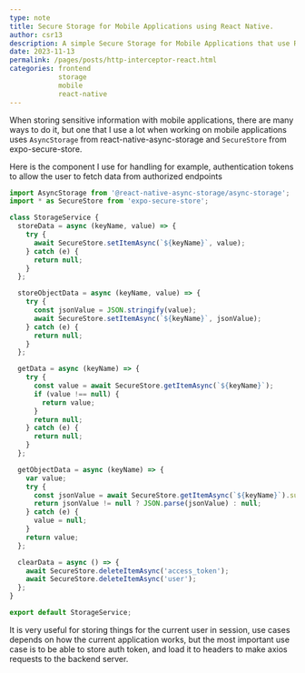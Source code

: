 ```yaml
---
type: note
title: Secure Storage for Mobile Applications using React Native.
author: csr13
description: A simple Secure Storage for Mobile Applications that use React Native.
date: 2023-11-13
permalink: /pages/posts/http-interceptor-react.html
categories: frontend
            storage
            mobile
            react-native
---
```


When storing sensitive information with mobile applications, there are many ways to
do it, but one that I use a lot when working on mobile applications uses
`AsyncStorage` from react-native-async-storage and `SecureStore` from
expo-secure-store.

Here is the component I use for handling for example, authentication tokens to allow the user to fetch data from authorized endpoints


```javascript
import AsyncStorage from '@react-native-async-storage/async-storage';
import * as SecureStore from 'expo-secure-store';

class StorageService {
  storeData = async (keyName, value) => {
    try {
      await SecureStore.setItemAsync(`${keyName}`, value);
    } catch (e) {
      return null;
    }
  };

  storeObjectData = async (keyName, value) => {
    try {
      const jsonValue = JSON.stringify(value);
      await SecureStore.setItemAsync(`${keyName}`, jsonValue);
    } catch (e) {
      return null;
    }
  };

  getData = async (keyName) => {
    try {
      const value = await SecureStore.getItemAsync(`${keyName}`);
      if (value !== null) {
        return value;
      }
      return null;
    } catch (e) {
      return null;
    }
  };

  getObjectData = async (keyName) => {
    var value;
    try {
      const jsonValue = await SecureStore.getItemAsync(`${keyName}`).succ;
      return jsonValue != null ? JSON.parse(jsonValue) : null;
    } catch (e) {
      value = null;
    }
    return value;
  };

  clearData = async () => {
    await SecureStore.deleteItemAsync('access_token');
    await SecureStore.deleteItemAsync('user');
  };
}

export default StorageService;
```

It is very useful for storing things for the current user in session, use cases
depends on how the current application works, but the most important use case is to
be able to store auth token, and load it to headers to make axios requests to the
backend server.
